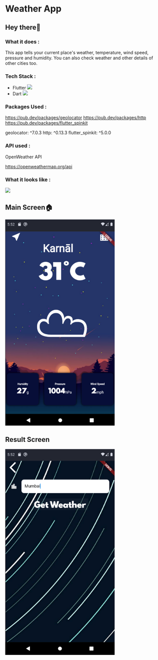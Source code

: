 # Weather App

## Hey there👋

### What it does :
This app tells your current place's weather, temperature, wind speed, pressure and humidity. You can also check weather and other details of other cities too.

### Tech Stack :
- Flutter <img width="10" src="https://cdn.worldvectorlogo.com/logos/flutter-logo.svg">
- Dart <img width="13" src="https://upload.wikimedia.org/wikipedia/commons/thumb/7/7e/Dart-logo.png/768px-Dart-logo.png">

### Packages Used :
https://pub.dev/packages/geolocator
https://pub.dev/packages/http
https://pub.dev/packages/flutter_spinkit

geolocator: ^7.0.3
http: ^0.13.3
flutter_spinkit: ^5.0.0

### API used :
OpenWeather API

https://openweathermap.org/api

### What it looks like :
<img width="100" src="https://media2.giphy.com/media/W3MyhCrgfBlXDV349M/giphy.gif?cid=ecf05e47w1tomm79e4dr6d92is4ydmjowcip7bwa0nnurnwj&rid=giphy.gif&ct=s">

<h2>Main Screen🏠</h2>

<img width="350" src="https://raw.githubusercontent.com/sanchitpasricha/FlutterLearning/main/WeatherApp/Screen1.png">

<h2>Result Screen </h2>
<img width="350" src="https://raw.githubusercontent.com/sanchitpasricha/FlutterLearning/main/WeatherApp/Screen2.png">



